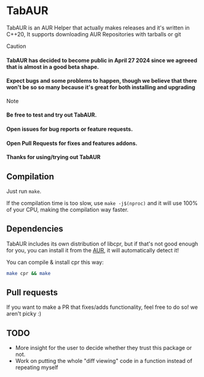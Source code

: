 # TabAUR

TabAUR is an AUR Helper that actually makes releases and it's written in C++20, It supports downloading AUR Repositories with tarballs or git

> [!CAUTION]
> #### TabAUR has decided to become public in **April 27 2024** since we agreeed that is almost in a good beta shape.
> #### Expect bugs and some problems to happen, though we believe that there won't be so so many because it's great for both installing and upgrading

> [!NOTE]
> #### Be free to test and try out TabAUR.
> #### Open issues for bug reports or feature requests.
> #### Open Pull Requests for fixes and features addons.
> #### Thanks for using/trying out TabAUR

## Compilation
Just run `make`.

If the compilation time is too slow, use `make -j$(nproc)` and it will use 100% of your CPU, making the compilation way faster.

## Dependencies
TabAUR includes its own distribution of libcpr, but if that's not good enough for you, you can install it from the [AUR](https://aur.archlinux.org/packages/cpr), it will automatically detect it!

You can compile & install cpr this way:
```bash
make cpr && make
```

## Pull requests
If you want to make a PR that fixes/adds functionality, feel free to do so! we aren't picky :)

## TODO

- More insight for the user to decide whether they trust this package or not.
- Work on putting the whole "diff viewing" code in a function instead of repeating myself
